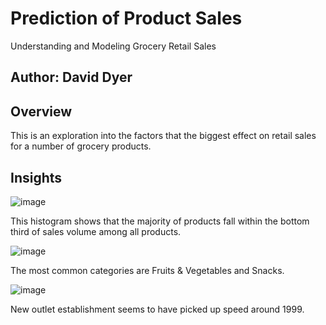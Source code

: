 # Prediction of Product Sales
Understanding and Modeling Grocery Retail Sales

## Author: David Dyer

## Overview

This is an exploration into the factors that the biggest effect on retail sales for a number of grocery products.

## Insights

![image](https://github.com/abunchoftigers/Prediction-of-Product-Sales/assets/142643241/8dea5978-5bc8-4139-b908-2d8c2a5cb63f)

This histogram shows that the majority of products fall within the bottom third of sales volume among all products.


![image](https://github.com/abunchoftigers/Prediction-of-Product-Sales/assets/142643241/14818d67-0270-4792-a89b-204362404539)

The most common categories are Fruits & Vegetables and Snacks.

![image](https://github.com/abunchoftigers/Prediction-of-Product-Sales/assets/142643241/c870c1fa-3316-4d69-a836-3c124ff35c24)

New outlet establishment seems to have picked up speed around 1999.
